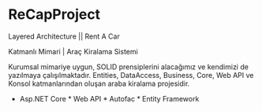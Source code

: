 # ReCapProject
Layered Architecture || Rent A Car 

Katmanlı Mimari | Araç Kiralama Sistemi

Kurumsal mimariye uygun, SOLID prensiplerini alacağımız ve kendimizi de yazılmaya çalışılmaktadır. 
Entities, DataAccess, Business, Core, Web API ve Konsol katmanlarından oluşan araba kiralama projesidir.
* Asp.NET Core * Web API * Autofac * Entity Framework
